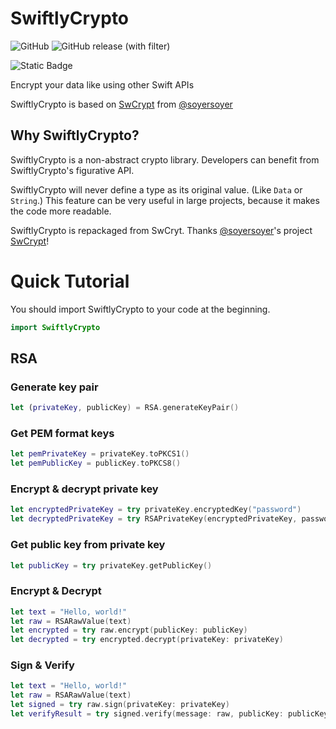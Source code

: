 # SwiftlyCrypto

![GitHub](https://img.shields.io/github/license/AreroKetahi/SwiftlyCrypto)
![GitHub release (with filter)](https://img.shields.io/github/v/release/AreroKeathi/SwiftlyCrypto)

![Static Badge](https://img.shields.io/badge/Swift_Package_Manager-compatible-default?logo=swift&logoColor=white)

Encrypt your data like using other Swift APIs

SwiftlyCrypto is based on [SwCrypt](https://github.com/soyersoyer/SwCrypt) from [@soyersoyer](https://github.com/soyersoyer)

## Why SwiftlyCrypto? 

SwiftlyCrypto is a non-abstract crypto library. Developers can benefit from SwiftlyCrypto's figurative API.

SwiftlyCrypto will never define a type as its original value. (Like `Data` or `String`.) This feature can be very useful in large projects, because it makes the code more readable.

SwiftlyCrypto is repackaged from SwCryt. Thanks [@soyersoyer](https://github.com/soyersoyer)'s project [SwCrypt](https://github.com/soyersoyer/SwCrypt)!

# Quick Tutorial

You should import SwiftlyCrypto to your code at the beginning.

```swift
import SwiftlyCrypto
```

## RSA

### Generate key pair

```swift
let (privateKey, publicKey) = RSA.generateKeyPair()
```

### Get PEM format keys

```swift
let pemPrivateKey = privateKey.toPKCS1()
let pemPublicKey = publicKey.toPKCS8()
```

### Encrypt & decrypt private key

```swift
let encryptedPrivateKey = try privateKey.encryptedKey("password")
let decryptedPrivateKey = try RSAPrivateKey(encryptedPrivateKey, password: "password")
```

### Get public key from private key

```swift
let publicKey = try privateKey.getPublicKey()
```

### Encrypt & Decrypt

```swift
let text = "Hello, world!"
let raw = RSARawValue(text)
let encrypted = try raw.encrypt(publicKey: publicKey)
let decrypted = try encrypted.decrypt(privateKey: privateKey)
```

### Sign & Verify

```swift
let text = "Hello, world!"
let raw = RSARawValue(text)
let signed = try raw.sign(privateKey: privateKey)
let verifyResult = try signed.verify(message: raw, publicKey: publicKey) // true for success, otherwise false
```
